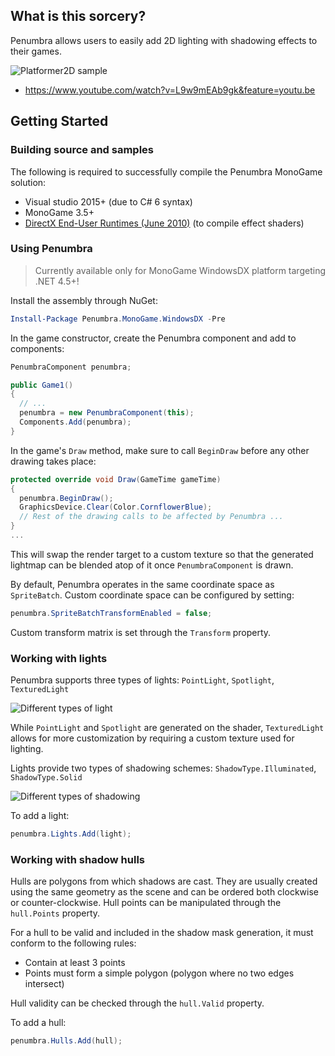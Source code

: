 ## What is this sorcery?

Penumbra allows users to easily add 2D lighting with shadowing effects to their games.

![Platformer2D sample](https://jvcontent.blob.core.windows.net/images/screen_09.jpg)

- https://www.youtube.com/watch?v=L9w9mEAb9gk&feature=youtu.be

## Getting Started

### Building source and samples

The following is required to successfully compile the Penumbra MonoGame solution:

- Visual studio 2015+ (due to C# 6 syntax)
- MonoGame 3.5+
- [DirectX End-User Runtimes (June 2010)](http://www.microsoft.com/en-us/download/details.aspx?id=8109) (to compile effect shaders)

### Using Penumbra

> Currently available only for MonoGame WindowsDX platform targeting .NET 4.5+!

Install the assembly through NuGet:

```powershell
Install-Package Penumbra.MonoGame.WindowsDX -Pre
```

In the game constructor, create the Penumbra component and add to components:
```cs
PenumbraComponent penumbra;

public Game1()
{
  // ...
  penumbra = new PenumbraComponent(this);
  Components.Add(penumbra);
}
```

In the game's `Draw` method, make sure to call `BeginDraw` before any other drawing takes place:

```cs
protected override void Draw(GameTime gameTime)
{
  penumbra.BeginDraw();
  GraphicsDevice.Clear(Color.CornflowerBlue);
  // Rest of the drawing calls to be affected by Penumbra ...
}
...
```

This will swap the render target to a custom texture so that the generated lightmap can be blended atop of it once `PenumbraComponent` is drawn.

By default, Penumbra operates in the same coordinate space as `SpriteBatch`. Custom coordinate space can be configured by setting:

```cs
penumbra.SpriteBatchTransformEnabled = false;
```

 Custom transform matrix is set through the `Transform` property.

### Working with lights

Penumbra supports three types of lights: `PointLight`, `Spotlight`, `TexturedLight`

![Different types of light](https://jvcontent.blob.core.windows.net/images/light_types.png)

While `PointLight` and `Spotlight` are generated on the shader, `TexturedLight` allows for more customization by requiring a custom texture used for lighting.

Lights provide two types of shadowing schemes: `ShadowType.Illuminated`, `ShadowType.Solid`

![Different types of shadowing](https://jvcontent.blob.core.windows.net/images/shadow_types.png)

To add a light:

```cs
penumbra.Lights.Add(light);
```

### Working with shadow hulls

Hulls are polygons from which shadows are cast. They are usually created using the same geometry as the scene and can be ordered both clockwise or counter-clockwise. Hull points can be manipulated through the `hull.Points` property.

For a hull to be valid and included in the shadow mask generation, it must conform to the following rules:

- Contain at least 3 points
- Points must form a simple polygon (polygon where no two edges intersect)

Hull validity can be checked through the `hull.Valid` property.

To add a hull:

```cs
penumbra.Hulls.Add(hull);
```
